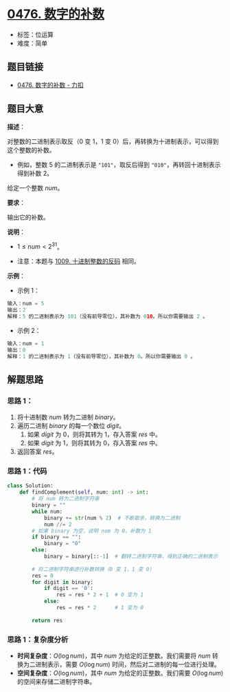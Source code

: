 # [0476. 数字的补数](https://leetcode.cn/problems/number-complement/)

- 标签：位运算
- 难度：简单

## 题目链接

- [0476. 数字的补数 - 力扣](https://leetcode.cn/problems/number-complement/)

## 题目大意

**描述**：

对整数的二进制表示取反（$0$ 变 $1$，$1$ 变 $0$）后，再转换为十进制表示，可以得到这个整数的补数。

- 例如，整数 $5$ 的二进制表示是 `"101"`，取反后得到 `"010"`，再转回十进制表示得到补数 $2$。

给定一个整数 $num$。

**要求**：

输出它的补数。

**说明**：

- $1 \le num \lt 2^{31}$。

- 注意：本题与 [1009. 十进制整数的反码](https://leetcode-cn.com/problems/complement-of-base-10-integer/) 相同。

**示例**：

- 示例 1：

```python
输入：num = 5
输出：2
解释：5 的二进制表示为 101（没有前导零位），其补数为 010。所以你需要输出 2 。
```

- 示例 2：

```python
输入：num = 1
输出：0
解释：1 的二进制表示为 1（没有前导零位），其补数为 0。所以你需要输出 0 。
```

## 解题思路

### 思路 1：

1. 将十进制数 $num$ 转为二进制 $binary$。
2. 遍历二进制 $binary$ 的每一个数位 $digit$。
   1. 如果 $digit$ 为 $0$，则将其转为 $1$，存入答案 $res$ 中。
   2. 如果 $digit$ 为 $1$，则将其转为 $0$，存入答案 $res$ 中。
3. 返回答案 $res$。

### 思路 1：代码

```python
class Solution:
    def findComplement(self, num: int) -> int:
        # 将 num 转为二进制字符串
        binary = ""
        while num:
            binary += str(num % 2)  # 不断取余，转换为二进制
            num //= 2
        # 如果 binary 为空，说明 num 为 0，补数为 1
        if binary == "":
            binary = "0"
        else:
            binary = binary[::-1]  # 翻转二进制字符串，得到正确的二进制表示
        
        # 将二进制字符串进行补数转换（0 变 1，1 变 0）
        res = 0
        for digit in binary:
            if digit == '0':
                res = res * 2 + 1  # 0 变为 1
            else:
                res = res * 2      # 1 变为 0
        
        return res
```

### 思路 1：复杂度分析

- **时间复杂度**：$O(\log num)$，其中 $num$ 为给定的正整数。我们需要将 $num$ 转换为二进制表示，需要 $O(\log num)$ 时间，然后对二进制的每一位进行处理。
- **空间复杂度**：$O(\log num)$，其中 $num$ 为给定的正整数。我们需要 $O(\log num)$ 的空间来存储二进制字符串。

